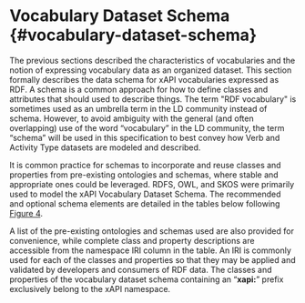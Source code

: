 # Vocabulary Dataset Schema {#vocabulary-dataset-schema}

The previous sections described the characteristics of vocabularies and the notion of expressing vocabulary data as an organized dataset. This section formally describes the data schema for xAPI vocabularies expressed as RDF. A schema is a common approach for how to define classes and attributes that should used to describe things. The term "RDF vocabulary" is sometimes used as an umbrella term in the LD community instead of schema. However, to avoid ambiguity with the general (and often overlapping) use of the word “vocabulary” in the LD community, the term “schema” will be used in this specification to best convey how Verb and Activity Type datasets are modeled and described.

It is common practice for schemas to incorporate and reuse classes and properties from pre-existing ontologies and schemas, where stable and appropriate ones could be leveraged. RDFS, OWL, and SKOS were primarily used to model the xAPI Vocabulary Dataset Schema. The recommended and optional schema elements are detailed in the tables below following [Figure 4](namespace.md).

A list of the pre-existing ontologies and schemas used are also provided for convenience, while complete class and property descriptions are accessible from the namespace IRI column in the table. An IRI is commonly used for each of the classes and properties so that they may be applied and validated by developers and consumers of RDF data. The classes and properties of the vocabulary dataset schema containing an “**xapi:**” prefix exclusively belong to the xAPI namespace.